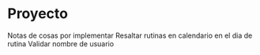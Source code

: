 # Proyecto
Notas de cosas por implementar
Resaltar rutinas en calendario en el dia de rutina
Validar nombre de usuario
